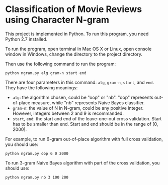 # Classification of Movie Reviews using Character N-gram

This project is implemented in Python. To run this program, you need Python 2.7 installed.

To run the program, open terminal in Mac OS X or Linux, open console window in Windows, change the directory to the project directory.

Then use the following command to run the program:
```
python ngram.py alg gram-n start end
```

There are four parameters in this command: `alg`, `gram-n`, `start`, and `end`. They have the following meanings:

-	`alg`: the algorithm chosen, could be "oop" or "nb". "oop" represents out-of-place measure, while "nb" represents Naive Bayes classifier.
-	`gram-n`: the value of N in N-gram, could be any positive integer. However, integers between 2 and 9 is recommanded.
-	`start`, `end`: the start and end of the leave-one-out cross validation. Start has to be smaller than end. Start and end should be in the range of [0, 2000].

For example, to run 6-gram out-of-place algorithm with full cross validation, you should use:
```
python ngram.py oop 6 0 2000
```

To run 3-gram Naive Bayes algorithm with part of the cross validation, you should use:
```
python ngram.py nb 3 100 200
```
